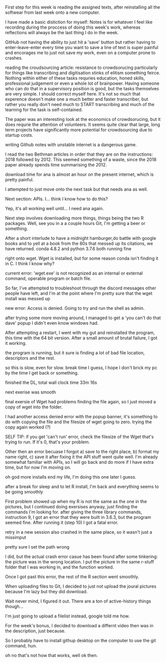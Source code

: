 First step for this week is reading the assigned texts, after reinstalling all the softwear from last week onto a new computer. 

I have made a basic distiction for myself: Notes is for whatever I feel like recording during the proccess of doing this week's work, whereas reflections will always be the last thing I do in the week. 

GitHub not having the ability to just hit a 'save' button but rather having to enter-leave-enter every time you want to save a line of text is super painful and encorages me to just not save my work, even on a computer prone to crashes. 

reading the croudsourcing article: resistance to crowdsorucing particularly for things like transcribing and digitisation stinks of elitism something feirce. Nothing within either of these tasks requries education, honed skills, professional judgement or even a whole lot of brainpower. Having someone who can do that in a supervisory position is good, but the tasks themselves are very simple. 
  I should correct myself here. It's not so much that experence doesn't make one a much better and faster transcriber, but rather you     really don't need much to START transcribing and much of the learning for the task is self-contained. 

The paper was an interesting look at the economics of crowdsorucing, but it does requrie the attention of volunteers. It seems quite clear that large, long term projects have significantly more potential for crowdsourcing due to startup costs. 

writing Github notes with unstable internet is a dangerous game. 

I read the two Bethman articles in order that they are on the instructions: 2018 followed by 2012. This seemed something of a waste, since the 2018 paper already spends time summarising the 2012. 

download time for ana is almost an hour on the present internet, which is pretty painful. 

I attempted to just move onto the next task but that needs ana as well. 

Next section: APIs. I... think I know how to do this? 

Yep, it's all working well until... I need ana again. 

Next step involves downloading more things, things being the two R packages. Well, see you in a a couple hours Git, I'm getting a beer or something. 

After a short interlude to have a midnight hamburger,do battle with google books and to yell at a book from the 80s that messed up its citations, we have returned. conda 4.8.2 and python 3.7.6 both running fine

right onto wget. Wget is installed, but for some reason conda isn't finding it in C. I think I know why?

current error: 'wget.exe' is not recognized as an internal or external command,
operable program or batch file.

So far, I've attempted to troubleshoot through the discord messages other people have left, and I'm at the point where I'm pretty sure that the wget install was messed up

new error: Access is denied. Going to try and run the shell as admin.

after trying some more moving around, I managed to get a 'you can't do that dave' popup I didn't even know windows had.

After attempting a restart, I went with my gut and reinstalled the program, this time with the 64 bit version. After a small amount of brutal failure, I got it working. 

the program is running, but it sure is finding a lot of bad file location, descriptors and the rest.

so this is slow, even for slow. break time I guess, I hope I don't brick my pc by the time I get back or something. 

finished the DL, total wall clock time 33m 16s

next exerise was smooth

final exersie of Wget had problems finding the file again, so I just moved a copy of wget into the folder.

I had another access denied error with the popup banner, it's something to do with copying the file and the filesize of wget going to zero. trying the copy again worked (?)

SELF TIP: if you get 'can't run' error, check the filesize of the Wget that's trying to run. If it's 0, that's your problem. 

Other then an error becuase I forgot a) save to the right place, b) format my name right, c) save it after fixing it the API stuff went quite well. I'm already somewhat familiar with APIs, so I will go back and do more if I have extra time, but for now I'm moving on. 

oh god more installs end my life, I'm doing this one later I guess.

after a break for sleep and to let R install, I'm back and everything seems to be going smoothly

First problem showed up when my R is not the same as the one in the pictures, but I continued doing exersises anyway, just finding the commands I'm looking for. after giving the three library commands, instruction 9, I got an error that they were built in 3.6.3, but the program seemed fine. After running it (step 10) I got a fatal error. 

retry in a new session also crashed in the same place, so it wasn't just a missimput

pretty sure I set the path wrong

I did, but the actual crash error casue has been found after some tinkering: the picture was in the wrong location. I put the picture in the same r-stuff folder that I was working in, and the function worked. 

Once I got past this error, the rest of the R section went smoothly. 

When uploading files to Git, I decided to just not upload the joural pictures because I'm lazy but they did download.

Wait never mind, I figured it out. There are a ton of active-history things though...

I'm just going to upload a filelist instead, google told me how.

For the week's bonus, I decided to download a differnt video then was in the description, just because. 

So I probably have to install githup desktop on the computer to use the git command, hun. 

oh no that's not how that works, well ok then. 
